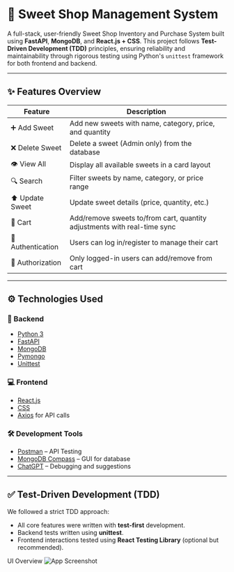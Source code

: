 # 🍬 Sweet Shop Management System

A full-stack, user-friendly Sweet Shop Inventory and Purchase System built using **FastAPI**, **MongoDB**, and **React.js + CSS**. This project follows **Test-Driven Development (TDD)** principles, ensuring reliability and maintainability through rigorous testing using Python's `unittest` framework for both frontend and backend.

---

## ✨ Features Overview

| Feature         | Description                                                                 |
|----------------|-----------------------------------------------------------------------------|
| ➕ Add Sweet     | Add new sweets with name, category, price, and quantity                    |
| ❌ Delete Sweet  | Delete a sweet (Admin only) from the database                              |
| 👁 View All      | Display all available sweets in a card layout                              |
| 🔍 Search        | Filter sweets by name, category, or price range                            |
| ⬆️ Update Sweet  | Update sweet details (price, quantity, etc.)                               |
| 🛒 Cart          | Add/remove sweets to/from cart, quantity adjustments with real-time sync   |
| 👤 Authentication | Users can log in/register to manage their cart                            |
| 🔐 Authorization | Only logged-in users can add/remove from cart                              |

---


## ⚙️ Technologies Used

### 🔧 Backend

- [Python 3](https://www.python.org/)
- [FastAPI](https://fastapi.tiangolo.com/)
- [MongoDB](https://www.mongodb.com/)
- [Pymongo](https://pymongo.readthedocs.io/)
- [Unittest](https://docs.python.org/3/library/unittest.html)

### 💻 Frontend

- [React.js](https://reactjs.org/)
- [CSS](https://developer.mozilla.org/en-US/docs/Web/CSS)
- [Axios](https://axios-http.com/) for API calls

### 🛠 Development Tools

- [Postman](https://www.postman.com/) – API Testing
- [MongoDB Compass](https://www.mongodb.com/products/compass) – GUI for database
- [ChatGPT](https://chat.openai.com) – Debugging and suggestions

---

## ✅ Test-Driven Development (TDD)

We followed a strict TDD approach:

- All core features were written with **test-first** development.
- Backend tests written using **unittest**.
- Frontend interactions tested using **React Testing Library** (optional but recommended).

UI Overview
![App Screenshot](C:\Users\Admin\OneDrive\Pictures\Screenshots)



